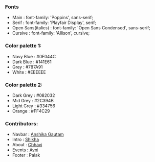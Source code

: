 ### Fonts  
- Main : font-family: 'Poppins', sans-serif;
- Serif : font-family: 'Playfair Display', serif;
- Open Sans(italics) : font-family: 'Open Sans Condensed', sans-serif;
- Cursive : font-family: 'Allison', cursive;

### Color palette 1:
- Navy Blue : #0F044C
- Dark Blue : #141E61
- Grey : #787A91
- White : #EEEEEE

### Color palette 2:
- Dark Grey : #082032
- Mid Grey : #2C394B
- Light Grey : #334756
- Orange : #FF4C29

### Contributors:
- Navbar : [Anshika Gautam](https://github.com/AnshikaG0219)
- Intro : [Shikha](https://github.com/shikha2961)
- About : [Chhavi](https://github.com/chhavsingh)
- Events : [Avni](https://github.com/KaizenGirl1111)
- Footer : Palak